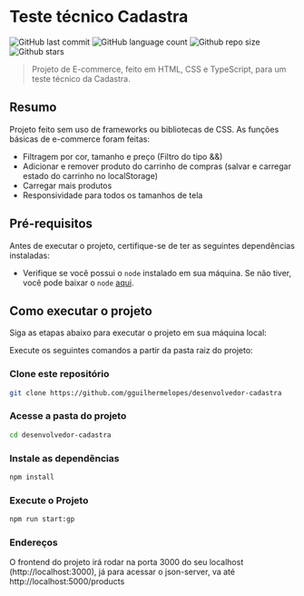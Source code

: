 # Teste técnico Cadastra

![GitHub last commit](https://img.shields.io/github/last-commit/gguilhermelopes/desenvolvedor-cadastra)
![GitHub language count](https://img.shields.io/github/languages/count/gguilhermelopes/desenvolvedor-cadastra)
![Github repo size](https://img.shields.io/github/repo-size/gguilhermelopes/desenvolvedor-cadastra)
![Github stars](https://img.shields.io/github/stars/gguilhermelopes/desenvolvedor-cadastra?style=social)

> Projeto de E-commerce, feito em HTML, CSS e TypeScript, para um teste técnico da Cadastra.

## Resumo

Projeto feito sem uso de frameworks ou bibliotecas de CSS. As funções básicas de e-commerce foram feitas:

- Filtragem por cor, tamanho e preço (Filtro do tipo &&)
- Adicionar e remover produto do carrinho de compras (salvar e carregar estado do carrinho no localStorage)
- Carregar mais produtos
- Responsividade para todos os tamanhos de tela

## Pré-requisitos

Antes de executar o projeto, certifique-se de ter as seguintes dependências instaladas:

- Verifique se você possui o `node` instalado em sua máquina. Se não tiver, você pode baixar o `node` [aqui](https://nodejs.org/en).

## Como executar o projeto

Siga as etapas abaixo para executar o projeto em sua máquina local:

Execute os seguintes comandos a partir da pasta raiz do projeto:

### Clone este repositório

```bash
git clone https://github.com/gguilhermelopes/desenvolvedor-cadastra
```

### Acesse a pasta do projeto

```bash
cd desenvolvedor-cadastra
```

### Instale as dependências

```bash
npm install
```

### Execute o Projeto

```bash
npm run start:gp
```

### Endereços

O frontend do projeto irá rodar na porta 3000 do seu localhost (http://localhost:3000), já para acessar o json-server, va até http://localhost:5000/products
